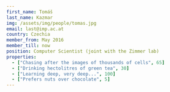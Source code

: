 ```yaml
---
first_name: Tomáš
last_name: Kazmar
img: /assets/img/people/tomas.jpg
email: last@imp.ac.at
country: Czechia
member_from: May 2016
member_till: now
position: Computer Scientist (joint with the Zimmer lab)
properties:
  - ["Chasing after the images of thousands of cells", 65]
  - ["Drinking hectolitres of green tea", 30]
  - ["Learning deep, very deep...", 100]
  - ["Prefers nuts over chocolate", 5]
---
```

